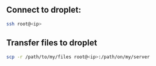 ## Connect to droplet:

```bash
ssh root@<ip>
```

## Transfer files to droplet

```bash
scp -r /path/to/my/files root@<ip>:/path/on/my/server
```
